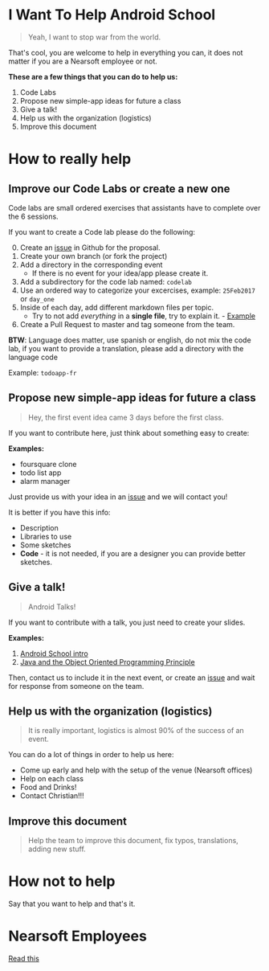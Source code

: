 # I Want To Help Android School
>Yeah, I want to stop war from the world.

That's cool, you are welcome to help in everything you can, it does not matter if you are a Nearsoft employee or not.

**These are a few things that you can do to help us:**

1. Code Labs
2. Propose new simple-app ideas for future a class
3. Give a talk!
4. Help us with the organization (logistics)
5. Improve this document

# How to really help
## Improve our Code Labs or create a new one
Code labs are small ordered exercises that assistants have to complete over the
6 sessions.

If you want to create a Code lab please do the following:

0. Create an [issue](https://github.com/Nearsoft/androidschool/issues) in Github for the proposal.
2. Create your own branch (or fork the project)
2. Add a directory in the corresponding event
    - If there is no event for your idea/app please create it.
3. Add a subdirectory for the code lab named: `codelab`
4. Use an ordered way to categorize your excercises, example: `25Feb2017` or `day_one`
5. Inside of each day, add different markdown files per topic.
    - Try to not add *everything* in a **single file**, try to explain it. - [Example](/2017/feb_event/todoapp/codelab/25Feb2017/01_setup.md)
6. Create a Pull Request to master and tag someone from the team.

**BTW**: Language does matter, use spanish or english, do not mix the code lab, if
you want to provide a translation, please add a directory with the language code

Example: `todoapp-fr`

## Propose new simple-app ideas for future a class
>Hey, the first event idea came 3 days before the first class.

If you want to contribute here, just think about something easy to create:

**Examples:**
- foursquare clone
- todo list app
- alarm manager

Just provide us with your idea in an [issue](https://github.com/Nearsoft/androidschool/issues) and we will contact you!

It is better if you have this info:

- Description
- Libraries to use
- Some sketches
- **Code** - it is not needed, if you are a designer you can provide better sketches.

## Give a talk!
>Android Talks!

If you want to contribute with a talk, you just need to create your slides.

**Examples:**
1. [Android School intro](http://slides.com/josesalcido-1/android-4#/)
2. [Java and the Object Oriented  Programming Principle](http://slides.com/josesalcido-1/object-oriented-programming#/)

Then, contact us to include it in the next event, or create an [issue](https://github.com/Nearsoft/androidschool/issues) and wait for response from someone on the team.

## Help us with the organization (logistics)
> It is really important, logistics is almost 90% of the success of an event.

You can do a lot of things in order to help us here:

- Come up early and help with the setup of the venue (Nearsoft offices)
- Help on each class
- Food and Drinks!
- Contact Christian!!!

## Improve this document
> Help the team to improve this document, fix typos, translations, adding new stuff.

# How not to help
Say that you want to help and that's it.

# Nearsoft Employees
[Read this](docs/i_want_to_be_part_of_the_team.md)
